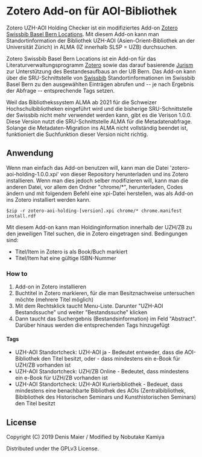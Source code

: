 # Zotero Add-on für AOI-Bibliothek

Zotero UZH-AOI Holding Checker ist ein modifiziertes Add-on [Zotero Swissbib Basel Bern Locations](https://github.com/UB-Bern/zotero-swissbib-bb-locations). Mit diesem Add-on kann man Standortinformation der Bibliothek UZH-AOI (Asien-Orient-Bibliothek an der Universität Zürich) in ALMA (IZ innerhalb SLSP = UZB) durchsuchen.

Zotero Swissbib Basel Bern Locations ist ein Add-on für das Literaturverwaltungsprogramm [Zotero](https://www.zotero.org/) sowie das darauf basierende [Jurism](https://juris-m.github.io/) zur Unterstützung des Bestandesaufbaus an der UB Bern. Das Add-on kann über die SRU-Schnittstelle von [Swissbib](https://www.swissbib.ch/) Standortinformationen im Swissbib Basel Bern zu den ausgewählten Einträgen abrufen und -- je nach Ergebnis der Abfrage -- entsprechende Tags setzen.

Weil das Bibliothekssystem ALMA ab 2021 für die Schweizer Hochschulbibliotheken eingeführt wird und die bisherige SRU-Schnittstelle der Swissbib nicht mehr verwendet werden kann, gibt es die Verison 1.0.0.
Diese Version nutzt die SRU-Schnittstelle ALMA für die Metadatenabfrage. Solange die Metadaten-Migration ins ALMA nicht vollständig beendet ist, funktioniert die Suchfunktion dieser Version nicht richtig.

## Anwendung
Wenn man einfach das Add-on benutzen will, kann man die Datei 'zotero-aoi-holding-1.0.0.xpi' von dieser Repository herunterladen und ins Zotero installieren.
Wenn man dies jedoch selber modifizieren will, kann man die anderen Datei, vor allem den Ordner "chrome/\*", herunterladen, Codes ändern und mit folgendem Befehl eine xpi-Datei herstellen, was als Add-on ins Zotero installiert werden kann.

`$zip -r zotero-aoi-holding-[version].xpi chrome/* chrome.manifest install.rdf`  

Mit diesem Add-on kann man Holdinginformation innerhalb der UZH/ZB zu den jeweiligen Titel suchen, die in Zotero eingetragen sind.
Bedingungen sind:
- Titel/Item in Zotero is als Book/Buch markiert
- Titel/Item hat eine gültige ISBN-Nummer

### How to
1. Add-on in Zotero installieren
2. Buchtitel in Zotero markieren, für die man Besitznachweise untersuchen möchte (mehrere Titel möglich)
3. Mit dem Rechtsklick taucht Menu-Liste. Darunter "UZH-AOI Bestandssuche" und weiter "Bestandssuche" klicken
4. Dann taucht das Suchergebnis (Bestandsinformation) im Feld "Abstract". Darüber hinaus werden die entsprechenden Tags hinzugefügt

#### Tags
- UZH-AOI Standortcheck: UZH-AOI ja - Bedeutet entweder, dass die AOI-Bibliothek den Titel besitzt, oder - dass mindestens ein e-Book für UZH/ZB vorhanden ist
- UZH-AOI Standortcheck: UZH/ZB Online - Bedeutet, dass mindestens ein e-Book für UZH/ZB vorhanden ist
- UZH-AOI Standortcheck: UZH-AOI Kurierbibliothek - Bedeuet, dass mindestens eine benachbarte Bibliothek des AOIs (Zentralbibliothek, Bibibliothek des Historischen Seminars und Kunsthistorischen Seminars) den Titel besitzt


## License

Copyright (C) 2019 Denis Maier / Modified by Nobutake Kamiya

Distributed under the GPLv3 License.
